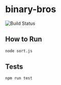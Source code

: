 # binary-bros

![Build Status](https://github.com/duong-jason/binary-bros/workflows/Unit%20Tests/badge.svg)

## How to Run
```bash
node sort.js
```
## Tests
```bash
npm run test
```
